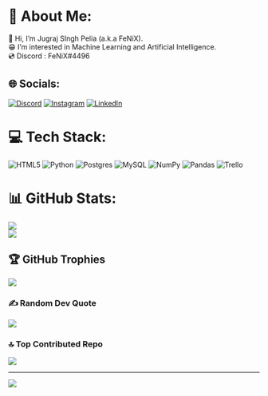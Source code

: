 # 💫 About Me:
👋 Hi, I’m Jugraj SIngh Pelia (a.k.a FeNiX).<br>😁 I’m interested in Machine Learning and Artificial Intelligence.<br>💿 Discord : FeNiX#4496


## 🌐 Socials:
[![Discord](https://img.shields.io/badge/Discord-%237289DA.svg?logo=discord&logoColor=white)](https://discord.gg/683288818501156939) [![Instagram](https://img.shields.io/badge/Instagram-%23E4405F.svg?logo=Instagram&logoColor=white)](https://instagram.com/_j__s__p_) [![LinkedIn](https://img.shields.io/badge/LinkedIn-%230077B5.svg?logo=linkedin&logoColor=white)](https://linkedin.com/in/jugrajsinghpelia) 

# 💻 Tech Stack:
![HTML5](https://img.shields.io/badge/html5-%23E34F26.svg?style=for-the-badge&logo=html5&logoColor=white) ![Python](https://img.shields.io/badge/python-3670A0?style=for-the-badge&logo=python&logoColor=ffdd54) ![Postgres](https://img.shields.io/badge/postgres-%23316192.svg?style=for-the-badge&logo=postgresql&logoColor=white) ![MySQL](https://img.shields.io/badge/mysql-%2300f.svg?style=for-the-badge&logo=mysql&logoColor=white) ![NumPy](https://img.shields.io/badge/numpy-%23013243.svg?style=for-the-badge&logo=numpy&logoColor=white) ![Pandas](https://img.shields.io/badge/pandas-%23150458.svg?style=for-the-badge&logo=pandas&logoColor=white) ![Trello](https://img.shields.io/badge/Trello-%23026AA7.svg?style=for-the-badge&logo=Trello&logoColor=white)
# 📊 GitHub Stats:
![](https://github-readme-streak-stats.herokuapp.com/?user=Jugraj2021&theme=dark&hide_border=false)<br/>
![](https://github-readme-stats.vercel.app/api/top-langs/?username=Jugraj2021&theme=dark&hide_border=false&include_all_commits=true&count_private=true&layout=compact)

## 🏆 GitHub Trophies
![](https://github-profile-trophy.vercel.app/?username=Jugraj2021&theme=radical&no-frame=false&no-bg=false&margin-w=4)

### ✍️ Random Dev Quote
![](https://quotes-github-readme.vercel.app/api?type=horizontal&theme=radical)

### 🔝 Top Contributed Repo
![](https://github-contributor-stats.vercel.app/api?username=Jugraj2021&limit=5&theme=dark&combine_all_yearly_contributions=true)

---
[![](https://visitcount.itsvg.in/api?id=Jugraj2021&icon=0&color=0)](https://visitcount.itsvg.in)

<!-- Proudly created with GPRM ( https://gprm.itsvg.in ) -->
